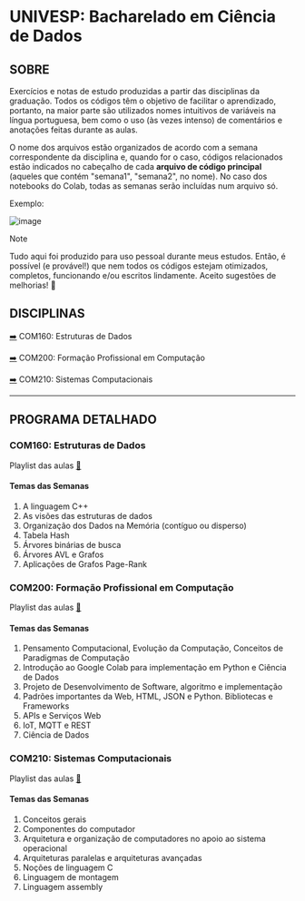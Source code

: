 # UNIVESP: Bacharelado em Ciência de Dados 

## SOBRE 
Exercícios e notas de estudo produzidas a partir das disciplinas da graduação. 
Todos os códigos têm o objetivo de facilitar o aprendizado, portanto, na maior parte são utilizados
nomes intuitivos de variáveis na língua portuguesa, bem como o uso (às vezes intenso) de comentários e anotações feitas durante as aulas.

O nome dos arquivos estão organizados de acordo com a semana correspondente da disciplina e, quando for o caso, 
códigos relacionados estão indicados no cabeçalho de cada **arquivo de código principal** 
(aqueles que contém "semana1", "semana2", no nome). No caso dos notebooks do Colab, todas as semanas serão incluídas num arquivo só.

Exemplo:  

![image](https://github.com/user-attachments/assets/5bfb7393-a77a-485f-9da7-0b923572a1de)

> [!NOTE]
> Tudo aqui foi produzido para uso pessoal durante meus estudos. Então, é possível (e provável!)
> que nem todos os códigos estejam otimizados, completos, funcionando e/ou escritos lindamente.
> Aceito sugestões de melhorias! 💙

## DISCIPLINAS

[➡️](https://github.com/jqln-vc/cadernos_estudos/new/master/datascience/univesp#com160-estruturas-de-dados) COM160: Estruturas de Dados

[➡️](https://github.com/jqln-vc/cadernos_estudos/new/master/datascience/univesp#com200-forma%C3%A7%C3%A3o-profissional-em-computa%C3%A7%C3%A3o) COM200: Formação Profissional em Computação

[➡️](https://github.com/jqln-vc/cadernos_estudos/new/master/datascience/univesp#com210-sistemas-computacionais) COM210: Sistemas Computacionais



------------------------------------------------------------------------------------------------------------------------------------

## PROGRAMA DETALHADO

### COM160: Estruturas de Dados
Playlist das aulas [🔗](https://www.youtube.com/playlist?list=PLxI8Can9yAHcfFBv5K_EEukS4zkQILy-_)

#### Temas das Semanas

1.   A linguagem C++
2.   As visões das estruturas de dados
3.   Organização dos Dados na Memória (contíguo ou disperso)
4.   Tabela Hash
5.   Árvores binárias de busca
6.   Árvores AVL e Grafos
7.   Aplicações de Grafos Page-Rank


### COM200: Formação Profissional em Computação
Playlist das aulas [🔗](https://www.youtube.com/playlist?list=PLxI8Can9yAHfPv7-Iaw4k2FXWscgn1cLZ)

#### Temas das Semanas

1.   Pensamento Computacional, Evolução da Computação, Conceitos de Paradigmas de Computação
2.   Introdução ao Google Colab para implementação em Python e Ciência de Dados
3.   Projeto de Desenvolvimento de Software, algoritmo e implementação
4.   Padrões importantes da Web, HTML, JSON e Python. Bibliotecas e Frameworks
5.   APIs e Serviços Web
6.   IoT, MQTT e REST
7.   Ciência de Dados


### COM210: Sistemas Computacionais
Playlist das aulas [🔗](https://www.youtube.com/playlist?list=PLxI8Can9yAHca4uGsoNUrnK4RwV_eYBgM)

#### Temas das Semanas

1.   Conceitos gerais
2.   Componentes do computador
3.   Arquitetura e organização de computadores no apoio ao sistema operacional
4.   Arquiteturas paralelas e arquiteturas avançadas
5.   Noções de linguagem C
6.   Linguagem de montagem
7.   Linguagem assembly
   


